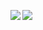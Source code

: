 <img align="left" src="https://github-readme-stats.vercel.app/api?username=XDemonBloodX&theme=tokyonight&count_private=true&show_icons=true&line_height=21&hide_border=true"/><img align="left" src="https://github-readme-stats.vercel.app/api?username=XDemonBloodX&show_icons=true&theme=radical"/>
